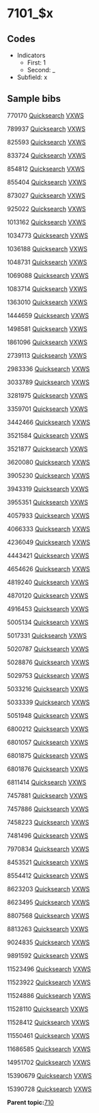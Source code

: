 # 7101\_$x

## Codes

-   Indicators
    -   First: 1
    -   Second: \_
-   Subfield: x

## Sample bibs

770170 [Quicksearch](https://search.library.yale.edu/catalog/770170) [VXWS](http://prodorbis.library.yale.edu:7014/vxws/GetHoldingsService?bibId=770170)

789937 [Quicksearch](https://search.library.yale.edu/catalog/789937) [VXWS](http://prodorbis.library.yale.edu:7014/vxws/GetHoldingsService?bibId=789937)

825593 [Quicksearch](https://search.library.yale.edu/catalog/825593) [VXWS](http://prodorbis.library.yale.edu:7014/vxws/GetHoldingsService?bibId=825593)

833724 [Quicksearch](https://search.library.yale.edu/catalog/833724) [VXWS](http://prodorbis.library.yale.edu:7014/vxws/GetHoldingsService?bibId=833724)

854812 [Quicksearch](https://search.library.yale.edu/catalog/854812) [VXWS](http://prodorbis.library.yale.edu:7014/vxws/GetHoldingsService?bibId=854812)

855404 [Quicksearch](https://search.library.yale.edu/catalog/855404) [VXWS](http://prodorbis.library.yale.edu:7014/vxws/GetHoldingsService?bibId=855404)

873027 [Quicksearch](https://search.library.yale.edu/catalog/873027) [VXWS](http://prodorbis.library.yale.edu:7014/vxws/GetHoldingsService?bibId=873027)

925022 [Quicksearch](https://search.library.yale.edu/catalog/925022) [VXWS](http://prodorbis.library.yale.edu:7014/vxws/GetHoldingsService?bibId=925022)

1013162 [Quicksearch](https://search.library.yale.edu/catalog/1013162) [VXWS](http://prodorbis.library.yale.edu:7014/vxws/GetHoldingsService?bibId=1013162)

1034773 [Quicksearch](https://search.library.yale.edu/catalog/1034773) [VXWS](http://prodorbis.library.yale.edu:7014/vxws/GetHoldingsService?bibId=1034773)

1036188 [Quicksearch](https://search.library.yale.edu/catalog/1036188) [VXWS](http://prodorbis.library.yale.edu:7014/vxws/GetHoldingsService?bibId=1036188)

1048731 [Quicksearch](https://search.library.yale.edu/catalog/1048731) [VXWS](http://prodorbis.library.yale.edu:7014/vxws/GetHoldingsService?bibId=1048731)

1069088 [Quicksearch](https://search.library.yale.edu/catalog/1069088) [VXWS](http://prodorbis.library.yale.edu:7014/vxws/GetHoldingsService?bibId=1069088)

1083714 [Quicksearch](https://search.library.yale.edu/catalog/1083714) [VXWS](http://prodorbis.library.yale.edu:7014/vxws/GetHoldingsService?bibId=1083714)

1363010 [Quicksearch](https://search.library.yale.edu/catalog/1363010) [VXWS](http://prodorbis.library.yale.edu:7014/vxws/GetHoldingsService?bibId=1363010)

1444659 [Quicksearch](https://search.library.yale.edu/catalog/1444659) [VXWS](http://prodorbis.library.yale.edu:7014/vxws/GetHoldingsService?bibId=1444659)

1498581 [Quicksearch](https://search.library.yale.edu/catalog/1498581) [VXWS](http://prodorbis.library.yale.edu:7014/vxws/GetHoldingsService?bibId=1498581)

1861096 [Quicksearch](https://search.library.yale.edu/catalog/1861096) [VXWS](http://prodorbis.library.yale.edu:7014/vxws/GetHoldingsService?bibId=1861096)

2739113 [Quicksearch](https://search.library.yale.edu/catalog/2739113) [VXWS](http://prodorbis.library.yale.edu:7014/vxws/GetHoldingsService?bibId=2739113)

2983336 [Quicksearch](https://search.library.yale.edu/catalog/2983336) [VXWS](http://prodorbis.library.yale.edu:7014/vxws/GetHoldingsService?bibId=2983336)

3033789 [Quicksearch](https://search.library.yale.edu/catalog/3033789) [VXWS](http://prodorbis.library.yale.edu:7014/vxws/GetHoldingsService?bibId=3033789)

3281975 [Quicksearch](https://search.library.yale.edu/catalog/3281975) [VXWS](http://prodorbis.library.yale.edu:7014/vxws/GetHoldingsService?bibId=3281975)

3359701 [Quicksearch](https://search.library.yale.edu/catalog/3359701) [VXWS](http://prodorbis.library.yale.edu:7014/vxws/GetHoldingsService?bibId=3359701)

3442466 [Quicksearch](https://search.library.yale.edu/catalog/3442466) [VXWS](http://prodorbis.library.yale.edu:7014/vxws/GetHoldingsService?bibId=3442466)

3521584 [Quicksearch](https://search.library.yale.edu/catalog/3521584) [VXWS](http://prodorbis.library.yale.edu:7014/vxws/GetHoldingsService?bibId=3521584)

3521877 [Quicksearch](https://search.library.yale.edu/catalog/3521877) [VXWS](http://prodorbis.library.yale.edu:7014/vxws/GetHoldingsService?bibId=3521877)

3620080 [Quicksearch](https://search.library.yale.edu/catalog/3620080) [VXWS](http://prodorbis.library.yale.edu:7014/vxws/GetHoldingsService?bibId=3620080)

3905230 [Quicksearch](https://search.library.yale.edu/catalog/3905230) [VXWS](http://prodorbis.library.yale.edu:7014/vxws/GetHoldingsService?bibId=3905230)

3943319 [Quicksearch](https://search.library.yale.edu/catalog/3943319) [VXWS](http://prodorbis.library.yale.edu:7014/vxws/GetHoldingsService?bibId=3943319)

3955351 [Quicksearch](https://search.library.yale.edu/catalog/3955351) [VXWS](http://prodorbis.library.yale.edu:7014/vxws/GetHoldingsService?bibId=3955351)

4057933 [Quicksearch](https://search.library.yale.edu/catalog/4057933) [VXWS](http://prodorbis.library.yale.edu:7014/vxws/GetHoldingsService?bibId=4057933)

4066333 [Quicksearch](https://search.library.yale.edu/catalog/4066333) [VXWS](http://prodorbis.library.yale.edu:7014/vxws/GetHoldingsService?bibId=4066333)

4236049 [Quicksearch](https://search.library.yale.edu/catalog/4236049) [VXWS](http://prodorbis.library.yale.edu:7014/vxws/GetHoldingsService?bibId=4236049)

4443421 [Quicksearch](https://search.library.yale.edu/catalog/4443421) [VXWS](http://prodorbis.library.yale.edu:7014/vxws/GetHoldingsService?bibId=4443421)

4654626 [Quicksearch](https://search.library.yale.edu/catalog/4654626) [VXWS](http://prodorbis.library.yale.edu:7014/vxws/GetHoldingsService?bibId=4654626)

4819240 [Quicksearch](https://search.library.yale.edu/catalog/4819240) [VXWS](http://prodorbis.library.yale.edu:7014/vxws/GetHoldingsService?bibId=4819240)

4870120 [Quicksearch](https://search.library.yale.edu/catalog/4870120) [VXWS](http://prodorbis.library.yale.edu:7014/vxws/GetHoldingsService?bibId=4870120)

4916453 [Quicksearch](https://search.library.yale.edu/catalog/4916453) [VXWS](http://prodorbis.library.yale.edu:7014/vxws/GetHoldingsService?bibId=4916453)

5005134 [Quicksearch](https://search.library.yale.edu/catalog/5005134) [VXWS](http://prodorbis.library.yale.edu:7014/vxws/GetHoldingsService?bibId=5005134)

5017331 [Quicksearch](https://search.library.yale.edu/catalog/5017331) [VXWS](http://prodorbis.library.yale.edu:7014/vxws/GetHoldingsService?bibId=5017331)

5020787 [Quicksearch](https://search.library.yale.edu/catalog/5020787) [VXWS](http://prodorbis.library.yale.edu:7014/vxws/GetHoldingsService?bibId=5020787)

5028876 [Quicksearch](https://search.library.yale.edu/catalog/5028876) [VXWS](http://prodorbis.library.yale.edu:7014/vxws/GetHoldingsService?bibId=5028876)

5029753 [Quicksearch](https://search.library.yale.edu/catalog/5029753) [VXWS](http://prodorbis.library.yale.edu:7014/vxws/GetHoldingsService?bibId=5029753)

5033216 [Quicksearch](https://search.library.yale.edu/catalog/5033216) [VXWS](http://prodorbis.library.yale.edu:7014/vxws/GetHoldingsService?bibId=5033216)

5033339 [Quicksearch](https://search.library.yale.edu/catalog/5033339) [VXWS](http://prodorbis.library.yale.edu:7014/vxws/GetHoldingsService?bibId=5033339)

5051948 [Quicksearch](https://search.library.yale.edu/catalog/5051948) [VXWS](http://prodorbis.library.yale.edu:7014/vxws/GetHoldingsService?bibId=5051948)

6800212 [Quicksearch](https://search.library.yale.edu/catalog/6800212) [VXWS](http://prodorbis.library.yale.edu:7014/vxws/GetHoldingsService?bibId=6800212)

6801057 [Quicksearch](https://search.library.yale.edu/catalog/6801057) [VXWS](http://prodorbis.library.yale.edu:7014/vxws/GetHoldingsService?bibId=6801057)

6801875 [Quicksearch](https://search.library.yale.edu/catalog/6801875) [VXWS](http://prodorbis.library.yale.edu:7014/vxws/GetHoldingsService?bibId=6801875)

6801876 [Quicksearch](https://search.library.yale.edu/catalog/6801876) [VXWS](http://prodorbis.library.yale.edu:7014/vxws/GetHoldingsService?bibId=6801876)

6811414 [Quicksearch](https://search.library.yale.edu/catalog/6811414) [VXWS](http://prodorbis.library.yale.edu:7014/vxws/GetHoldingsService?bibId=6811414)

7457881 [Quicksearch](https://search.library.yale.edu/catalog/7457881) [VXWS](http://prodorbis.library.yale.edu:7014/vxws/GetHoldingsService?bibId=7457881)

7457886 [Quicksearch](https://search.library.yale.edu/catalog/7457886) [VXWS](http://prodorbis.library.yale.edu:7014/vxws/GetHoldingsService?bibId=7457886)

7458223 [Quicksearch](https://search.library.yale.edu/catalog/7458223) [VXWS](http://prodorbis.library.yale.edu:7014/vxws/GetHoldingsService?bibId=7458223)

7481496 [Quicksearch](https://search.library.yale.edu/catalog/7481496) [VXWS](http://prodorbis.library.yale.edu:7014/vxws/GetHoldingsService?bibId=7481496)

7970834 [Quicksearch](https://search.library.yale.edu/catalog/7970834) [VXWS](http://prodorbis.library.yale.edu:7014/vxws/GetHoldingsService?bibId=7970834)

8453521 [Quicksearch](https://search.library.yale.edu/catalog/8453521) [VXWS](http://prodorbis.library.yale.edu:7014/vxws/GetHoldingsService?bibId=8453521)

8554412 [Quicksearch](https://search.library.yale.edu/catalog/8554412) [VXWS](http://prodorbis.library.yale.edu:7014/vxws/GetHoldingsService?bibId=8554412)

8623203 [Quicksearch](https://search.library.yale.edu/catalog/8623203) [VXWS](http://prodorbis.library.yale.edu:7014/vxws/GetHoldingsService?bibId=8623203)

8623495 [Quicksearch](https://search.library.yale.edu/catalog/8623495) [VXWS](http://prodorbis.library.yale.edu:7014/vxws/GetHoldingsService?bibId=8623495)

8807568 [Quicksearch](https://search.library.yale.edu/catalog/8807568) [VXWS](http://prodorbis.library.yale.edu:7014/vxws/GetHoldingsService?bibId=8807568)

8813263 [Quicksearch](https://search.library.yale.edu/catalog/8813263) [VXWS](http://prodorbis.library.yale.edu:7014/vxws/GetHoldingsService?bibId=8813263)

9024835 [Quicksearch](https://search.library.yale.edu/catalog/9024835) [VXWS](http://prodorbis.library.yale.edu:7014/vxws/GetHoldingsService?bibId=9024835)

9891592 [Quicksearch](https://search.library.yale.edu/catalog/9891592) [VXWS](http://prodorbis.library.yale.edu:7014/vxws/GetHoldingsService?bibId=9891592)

11523496 [Quicksearch](https://search.library.yale.edu/catalog/11523496) [VXWS](http://prodorbis.library.yale.edu:7014/vxws/GetHoldingsService?bibId=11523496)

11523922 [Quicksearch](https://search.library.yale.edu/catalog/11523922) [VXWS](http://prodorbis.library.yale.edu:7014/vxws/GetHoldingsService?bibId=11523922)

11524886 [Quicksearch](https://search.library.yale.edu/catalog/11524886) [VXWS](http://prodorbis.library.yale.edu:7014/vxws/GetHoldingsService?bibId=11524886)

11528110 [Quicksearch](https://search.library.yale.edu/catalog/11528110) [VXWS](http://prodorbis.library.yale.edu:7014/vxws/GetHoldingsService?bibId=11528110)

11528412 [Quicksearch](https://search.library.yale.edu/catalog/11528412) [VXWS](http://prodorbis.library.yale.edu:7014/vxws/GetHoldingsService?bibId=11528412)

11550461 [Quicksearch](https://search.library.yale.edu/catalog/11550461) [VXWS](http://prodorbis.library.yale.edu:7014/vxws/GetHoldingsService?bibId=11550461)

11686585 [Quicksearch](https://search.library.yale.edu/catalog/11686585) [VXWS](http://prodorbis.library.yale.edu:7014/vxws/GetHoldingsService?bibId=11686585)

14951702 [Quicksearch](https://search.library.yale.edu/catalog/14951702) [VXWS](http://prodorbis.library.yale.edu:7014/vxws/GetHoldingsService?bibId=14951702)

15390679 [Quicksearch](https://search.library.yale.edu/catalog/15390679) [VXWS](http://prodorbis.library.yale.edu:7014/vxws/GetHoldingsService?bibId=15390679)

15390728 [Quicksearch](https://search.library.yale.edu/catalog/15390728) [VXWS](http://prodorbis.library.yale.edu:7014/vxws/GetHoldingsService?bibId=15390728)

**Parent topic:**[710](../../tags/710/710.md)

